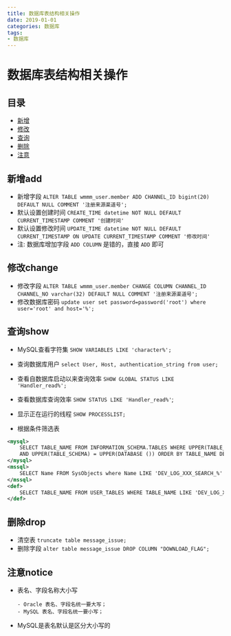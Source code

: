 ```yaml
---
title: 数据库表结构相关操作
date: 2019-01-01
categories: 数据库
tags:
- 数据库
---
```



# 数据库表结构相关操作

## 目录
- [新增](#新增add)
- [修改](#修改change)
- [查询](#查询show)
- [删除](#删除drop)
- [注意](#注意notice)


## 新增add
- 新增字段 `ALTER TABLE wmmm_user.member ADD CHANNEL_ID bigint(20) DEFAULT NULL COMMENT '注册来源渠道号';`
- 默认设置创建时间 `CREATE_TIME datetime NOT NULL DEFAULT CURRENT_TIMESTAMP COMMENT '创建时间'`
- 默认设置修改时间 `UPDATE_TIME datetime NOT NULL DEFAULT CURRENT_TIMESTAMP ON UPDATE CURRENT_TIMESTAMP COMMENT '修改时间'`
- 注: 数据库增加字段 `ADD COLUMN` 是错的，直接 `ADD` 即可

## 修改change
- 修改字段 `ALTER TABLE wmmm_user.member CHANGE COLUMN CHANNEL_ID CHANNEL_NO varchar(32) DEFAULT NULL COMMENT '注册来源渠道号';`
- 修改数据库密码 `update user set password=password('root') where user='root' and host='%';`


## 查询show
- MySQL查看字符集 `SHOW VARIABLES LIKE 'character%';`
- 查询数据库用户 `select User, Host, authentication_string from user;`
- 查看自数据库启动以来查询效率 `SHOW GLOBAL STATUS LIKE 'Handler_read%';`
- 查看数据库查询效率 `SHOW STATUS LIKE 'Handler_read%'`;
- 显示正在运行的线程 `SHOW PROCESSLIST;`

- 根据条件筛选表
```xml
<mysql>
	SELECT TABLE_NAME FROM INFORMATION_SCHEMA.TABLES WHERE UPPER(TABLE_NAME) LIKE UPPER('DEV_LOG_XXX_SEARCH_%')
	AND UPPER(TABLE_SCHEMA) = UPPER(DATABASE ()) ORDER BY TABLE_NAME DESC
</mysql>
<mssql>
	SELECT Name FROM SysObjects where Name LIKE 'DEV_LOG_XXX_SEARCH_%' ORDER BY Name DESC
</mssql>
<def>
	SELECT TABLE_NAME FROM USER_TABLES WHERE TABLE_NAME LIKE 'DEV_LOG_XXX_SEARCH_%' ORDER BY TABLE_NAME DESC
</def>
```

## 删除drop
- 清空表 `truncate table message_issue;`
- 删除字段 `alter table message_issue DROP COLUMN "DOWNLOAD_FLAG";`

## 注意notice

- 表名、字段名称大小写
    ```text
    - Oracle 表名、字段名统一要大写；
    - MySQL 表名、字段名统一要小写；
    ```
- MySQL是表名默认是区分大小写的
